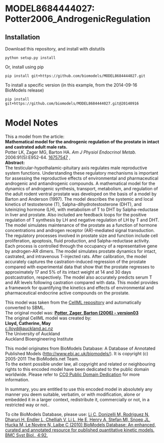 # MODEL8684444027: Potter2006_AndrogenicRegulation

## Installation

Download this repository, and install with distutils

`python setup.py install`

Or, install using pip

`pip install git+https://github.com/biomodels/MODEL8684444027.git`

To install a specific version (in this example, from the 2014-09-16 BioModels release)

`pip install git+https://github.com/biomodels/MODEL8684444027.git@20140916`


# Model Notes


This a model from the article:  
**Mathematical model for the androgenic regulation of the prostate in intact and castrated adult male rats.**   
Potter LK, Zager MG, Barton HA. _Am J Physiol Endocrinol Metab._
2006:91(5):E952-64. [16757547](http://www.ncbi.nlm.nih.gov/pubmed/16757547) ,  
**Abstract:**   
The testicular-hypothalamic-pituitary axis regulates male reproductive system
functions. Understanding these regulatory mechanisms is important for
assessing the reproductive effects of environmental and pharmaceutical
androgenic and antiandrogenic compounds. A mathematical model for the dynamics
of androgenic synthesis, transport, metabolism, and regulation of the adult
rodent ventral prostate was developed on the basis of a model by Barton and
Anderson (1997). The model describes the systemic and local kinetics of
testosterone (T), 5alpha-dihydrotestosterone (DHT), and luteinizing hormone
(LH), with metabolism of T to DHT by 5alpha-reductase in liver and prostate.
Also included are feedback loops for the positive regulation of T synthesis by
LH and negative regulation of LH by T and DHT. The model simulates maintenance
of the prostate as a function of hormone concentrations and androgen receptor
(AR)-mediated signal transduction. The regulatory processes involved in
prostate size and function include cell proliferation, apoptosis, fluid
production, and 5alpha-reductase activity. Each process is controlled through
the occupancy of a representative gene by androgen-AR dimers. The model
simulates prostate dynamics for intact, castrated, and intravenous T-injected
rats. After calibration, the model accurately captures the castration-induced
regression of the prostate compared with experimental data that show that the
prostate regresses to approximately 17 and 5% of its intact weight at 14 and
30 days postcastration, respectively. The model also accurately predicts serum
T and AR levels following castration compared with data. This model provides a
framework for quantifying the kinetics and effects of environmental and
pharmaceutical endocrine active compounds on the prostate.

This model was taken from the [CellML
repository](http://www.cellml.org/models) and automatically converted to SBML.  
The original model was: [ **Potter, Zager, Barton (2006) - version03**
](http://www.cellml.org/models/potter_zager_barton_2006_version03)  
The original CellML model was created by:  
**Lloyd, Catherine, May**   
c.lloyd@auckland.ac.nz  
The University of Auckland  
Auckland Bioengineering Institute  

This model originates from BioModels Database: A Database of Annotated
Published Models (http://www.ebi.ac.uk/biomodels/). It is copyright (c)
2005-2011 The BioModels.net Team.  
To the extent possible under law, all copyright and related or neighbouring
rights to this encoded model have been dedicated to the public domain
worldwide. Please refer to [CC0 Public Domain
Dedication](http://creativecommons.org/publicdomain/zero/1.0/) for more
information.

In summary, you are entitled to use this encoded model in absolutely any
manner you deem suitable, verbatim, or with modification, alone or embedded it
in a larger context, redistribute it, commercially or not, in a restricted way
or not..  
  
To cite BioModels Database, please use: [Li C, Donizelli M, Rodriguez N,
Dharuri H, Endler L, Chelliah V, Li L, He E, Henry A, Stefan MI, Snoep JL,
Hucka M, Le Novère N, Laibe C (2010) BioModels Database: An enhanced, curated
and annotated resource for published quantitative kinetic models. BMC Syst
Biol., 4:92.](http://www.ncbi.nlm.nih.gov/pubmed/20587024)


